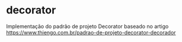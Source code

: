 # decorator

Implementação do padrão de projeto Decorator baseado no artigo https://www.thiengo.com.br/padrao-de-projeto-decorator-decorador